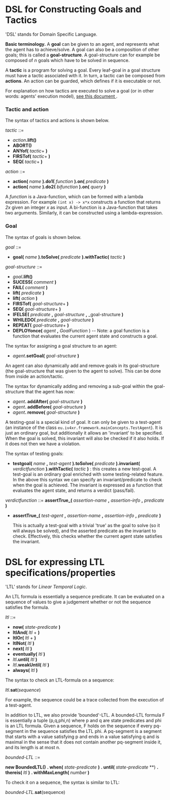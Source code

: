 # DSL for Constructing Goals and Tactics

'DSL' stands for Domain Specific Language.

**Basic terminology.** A **goal** can be given to an agent, and represents what the agent has to achieve/solve. A goal can also be a composition of other goals; this is called a **goal-structure**. A goal-structure can for example be composed of *n* goals which have to be solved in sequence.

A **tactic** is a program for solving a goal. Every leaf-goal in a goal structure must have a tactic associated with it. In turn, a tactic can be composed from **actions**. An action can be guarded, which defines if it is executable or not.

For explanation on how tactics are executed to solve a goal (or in other words: agents' execution model), [see this document ](README.md#aplib).

### Tactic and action

The syntax of tactics and actions is shown below.

_tactic_ ::=
  * _action_**.lift()**
  * **ABORT()**
  * **ANYof(** _tactic_+ **)**
  * **FIRSTof(** _tactic_+ **)**
  * **SEQ(** _tactic_+ **)**

_action_ ::=
  * **action(** _name_ **).do1(** _function_ **).on(** _predicate_ **)**
  * **action(** _name_ **).do2(** _bifunction_ **).on(** _query_ **)**

A _function_ is a Java-function, which can be formed with a lambda expression. For example `(int x) -> x*x` constructs a function that returns _2x_ given an integer _x_ as input. A bi-function is a Java-function that takes two arguments. Similarly, it can be constructed using a lambda-expression.

### Goal

The syntax of goals is shown below.

_goal_ ::=
  * **goal(** _name_ **).toSolve(** _predicate_ **).withTactic(** _tactic_ **)**

_goal-structure_ ::=
  * _goal_**.lift()**
  * **SUCESS(** _comment_ **)**
  * **FAIL(** _comment_ **)**
  * **lift(** _predicate_ **)**
  * **lift(** _action_ **)**
  * **FIRSTof(** _goal-structure_+ **)**
  * **SEQ(** _goal-structure_+ **)**
  * **IFELSE(** _predicate_ **,** _goal-structure_ **,** _goal-structure **)**
  * **WHILEDO(** _predicate_ **,** _goal-structure_ **)**
  * **REPEAT(** _goal-structure_+ **)**
  * **DEPLOYonce(** _agent_ **,** _GoalFunction_ )  -- Note: a goal function is a function that evaluates the current agent state and constructs a goal.

The syntax for assigning a goal structure to an agent:

 * _agent_**.setGoal(** _goal-structure_ **)**

An agent can also dynamically add and remove goals in its goal-structure (the goal-structure that was given to the agent to solve). This can be done from inside an action/tactic.

The syntax for dynamically adding and removing a sub-goal within the goal-structure that the agent has now:

 * _agent_**. addAfter(** _goal-structure_ **)**
 * _agent_**. addBefore(** _goal-structure_ **)**
 * _agent_**. remove(** _goal-structure_ **)**

A testing-goal is a special kind of goal. It can only be given to a test-agent (an instance of the class `eu.iv4xr.framework.mainConcepts.TestAgent`).
It is just an ordinary goal, but additionally it allows an 'invariant' to be specified. When the goal is solved, this invariant will also be checked if it also holds. If it does not then we have a violation.

The syntax of testing goals:

 * **testgoal(** _name_ **,** _test-agent_ **).toSolve(** _predicate_ **).invariant(** _verdictfunction_ **).withTactic(** _tactic_ **)** : this creates a new test-goal. A test-goal is an ordinary goal enriched with some testing-related feature. In the above this syntax we can specify an invariant/predicate to check when the goal is achieved. The invariant is expressed as a function that evaluates the agent state, and returns a verdict (pass/fail).

  _verdictfunction_ ::= **assertTrue_(** _assertion-name_ **,** _assertion-info_ **,** _predicate_ **)**

* **assertTrue_(** _test-agent_ **,** _assertion-name_ **,** _assertion-info_ **,** _predicate_ **)**  

   This is actually a test-goal with a trivial 'true' as the goal to solve (so it will always be solved), and the asserted predicate as the invariant to check. Effectively, this checks whether the current agent state satisfies the invariant.


# DSL for expressing LTL specifications/properties

'LTL' stands for _Linear Temporal Logic_.

An LTL formula is essentially a sequence predicate. It can be evaluated on a sequence of values to give a judgement whether or not the sequence satisfies the formula.

_ltl_ ::=

  * **now(** _state-predicate_ **)**
  * **ltlAnd(** _ltl_ + **)**
  * **ltlOr(** _ltl_ + **)**
  * **ltlNot(** _ltl_ **)**
  * **next(** _ltl_ **)**
  * **eventually(** _ltl_ **)**
  * _ltl_**.until(** _ltl_ **)**
  * _ltl_**.weakUntil(** _ltl_ **)**
  * **always(** _ltl_ **)**

The syntax to check an LTL-formula on a sequence:

_ltl_.**sat**(_sequence_)

For example, the sequence could be a trace collected from the execution of a test-agent.

In addition to LTL, we also provide 'bounded'-LTL. A bounded-LTL formula F is essentially a tuple (p,q,phi,n) where p and q are state predicates and phi is an LTL formula. Given a sequence, F holds on the sequence if every pq-segment in the sequence satisfies the LTL phi. A pq-segment is a segment that starts with a value satisfying p and ends in a value satisfying q and is maximal in the sense that it does not contain another pq-segment inside it, and its length is at most n.

_bounded-LTL_ ::=

  **new BoundedLTL()**
  **. when(** _state-predicate_ **)**
  **. until(** _state-predicate_ **)
  **. thereis(** _ltl_ **)**
  **. withMaxLength(** _number_ **)**

To check it on a sequence, the syntax is similar to LTL:

_bounded-LTL_.**sat**(sequence)
